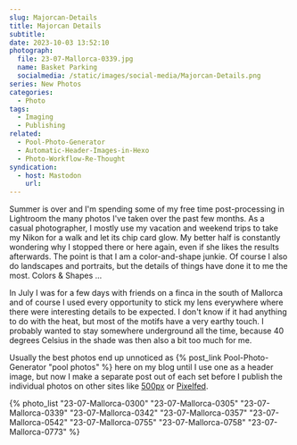```yaml
---
slug: Majorcan-Details
title: Majorcan Details
subtitle:
date: 2023-10-03 13:52:10
photograph:
  file: 23-07-Mallorca-0339.jpg
  name: Basket Parking
  socialmedia: /static/images/social-media/Majorcan-Details.png
series: New Photos
categories:
  - Photo
tags:
  - Imaging
  - Publishing
related:
  - Pool-Photo-Generator
  - Automatic-Header-Images-in-Hexo
  - Photo-Workflow-Re-Thought
syndication:
  - host: Mastodon
    url: 
---
```


Summer is over and I'm spending some of my free time post-processing in Lightroom the many photos I've taken over the past few months. As a casual photographer, I mostly use my vacation and weekend trips to take my Nikon for a walk and let its chip card glow. My better half is constantly wondering why I stopped there or here again, even if she likes the results afterwards. The point is that I am a color-and-shape junkie. Of course I also do landscapes and portraits, but the details of things have done it to me the most. Colors & Shapes ...

In July I was for a few days with friends on a finca in the south of Mallorca and of course I used every opportunity to stick my lens everywhere where there were interesting details to be expected. I don't know if it had anything to do with the heat, but most of the motifs have a very earthy touch. I probably wanted to stay somewhere underground all the time, because 40 degrees Celsius in the shade was then also a bit too much for me.

<!-- more -->

Usually the best photos end up unnoticed as {% post_link Pool-Photo-Generator "pool photos" %} here on my blog until I use one as a header image, but now I make a separate post out of each set before I publish the individual photos on other sites like [500px](https://500px.com/p/kikon) or [Pixelfed](https://pixelfed.social/kristofz).

{% photo_list
  "23-07-Mallorca-0300"
  "23-07-Mallorca-0305"
  "23-07-Mallorca-0339"
  "23-07-Mallorca-0342"
  "23-07-Mallorca-0357"
  "23-07-Mallorca-0542"
  "23-07-Mallorca-0755"
  "23-07-Mallorca-0758"
  "23-07-Mallorca-0773"
%}
